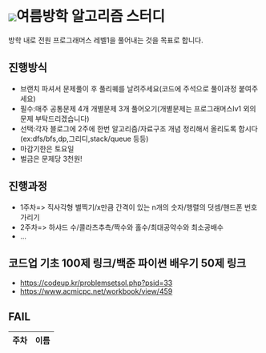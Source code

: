 # <img src="https://img.shields.io/badge/Python-3766AB?style=flat-square&logo=Python&logoColor=white"/>여름방학 알고리즘 스터디
  방학 내로 전원 프로그래머스 레벨1을 풀어내는 것을 목표로 합니다.<br>
## 진행방식
  - 브랜치 파셔서 문제풀이 후 풀리퀘를 날려주세요(코드에 주석으로 풀이과정 붙여주세요)<br>
  - 필수:매주 공통문제 4개 개별문제 3개 풀어오기(개별문제는 프로그래머스lv1 외의 문제 부탁드리겠습니다)<br>
  - 선택:각자 블로그에 2주에 한번 알고리즘/자료구조 개념 정리해서 올리도록 합시다(ex:dfs/bfs,dp,그리디,stack/queue 등등)<br>
  - 마감기한은 토요일
  - 벌금은 문제당 3천원!
  
## 진행과정
  - 1주차=> 직사각형 별찍기/x만큼 간격이 있는 n개의 숫자/행렬의 덧셈/핸드폰 번호 가리기
  - 2주차=> 하샤드 수/콜라츠추측/짝수와 홀수/최대공약수와 최소공배수
  - ...
  
## 코드업 기초 100제 링크/백준 파이썬 배우기 50제 링크
- https://codeup.kr/problemsetsol.php?psid=33
- https://www.acmicpc.net/workbook/view/459

## FAIL 
|주차|이름|
|---|---|
